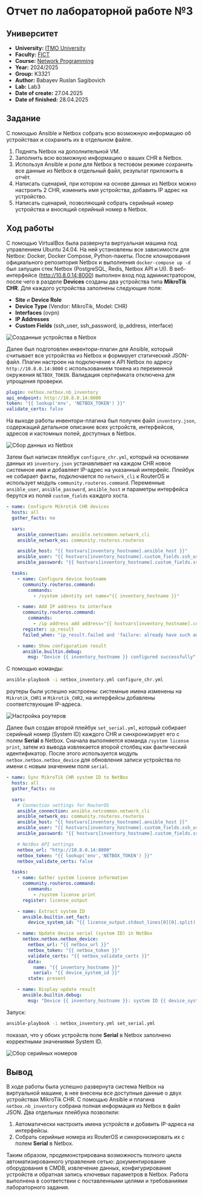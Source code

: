 # Отчет по лабораторной работе №3

## Университет
* **University:** [ITMO University](https://itmo.ru/ru/)  
* **Faculty:** [FICT](https://fict.itmo.ru)  
* **Course:** [Network Programming](https://github.com/itmo-ict-faculty/network-programming)  
* **Year:** 2024/2025  
* **Group:** K3321  
* **Author:** Babayev Ruslan Sagibovich  
* **Lab:** Lab3  
* **Date of create:** 27.04.2025  
* **Date of finished:** 28.04.2025  

## Задание

С помощью Ansible и Netbox собрать всю возможную информацию об устройствах и сохранить их в отдельном файле.

1. Поднять Netbox на дополнительной VM.  
2. Заполнить всю возможную информацию о ваших CHR в Netbox.  
3. Используя Ansible и роли для Netbox в тестовом режиме сохранить все данные из Netbox в отдельный файл, результат приложить в отчёт.  
4. Написать сценарий, при котором на основе данных из Netbox можно настроить 2 CHR, изменить имя устройства, добавить IP адрес на устройство.  
5. Написать сценарий, позволяющий собрать серийный номер устройства и вносящий серийный номер в Netbox.  

## Ход работы

С помощью VirtualBox была развернута виртуальная машина под управлением Ubuntu 24.04. На ней установлены все зависимости для Netbox: Docker, Docker Compose, Python-пакеты. После клонирования официального репозитория Netbox и выполнения `docker-compose up -d` был запущен стек Netbox (PostgreSQL, Redis, Netbox API и UI). В веб-интерфейсе (http://10.8.0.14:8000) выполнен вход под администратором, после чего в разделе **Devices** созданы два устройства типа **MikroTik CHR**. Для каждого устройства заполнены следующие поля:
- **Site** и **Device Role**  
- **Device Type** (Vendor: MikroTik, Model: CHR)  
- **Interfaces** (ovpn)  
- **IP Addresses**  
- **Custom Fields** (ssh_user, ssh_password, ip_address, interface)

![Созданные устройства в Netbox](images/netbox.png)

Далее был подготовлен инвентори-плагин для Ansible, который считывает все устройства из Netbox и формирует статический JSON-файл. Плагин настроен на подключение к API Netbox по адресу `http://10.8.0.14:8000` с использованием токена из переменной окружения `NETBOX_TOKEN`. Валидация сертификата отключена для упрощения проверки.

```yaml
plugin: netbox.netbox.nb_inventory
api_endpoint: http://10.8.0.14:8000
token: "{{ lookup('env', 'NETBOX_TOKEN') }}"
validate_certs: false
```

На выходе работы инвентори-плагина был получен файл `inventory.json`, содержащий детальное описание всех устройств, интерфейсов, адресов и кастомных полей, доступных в Netbox.

![Сбор данных из Netbox](images/inventory.png)

Затем был написан плейбук `configure_chr.yml`, который на основании данных из `inventory.json` устанавливает на каждом CHR новое системное имя и добавляет IP-адрес на указанный интерфейс. Плейбук не собирает факты, подключается по `network_cli` к RouterOS и использует модуль `community.routeros.command`. Переменные `ansible_user`, `ansible_password`, `ansible_host` и параметры интерфейса берутся из полей `custom_fields` каждого хоста.

```yaml
- name: Configure Mikrotik CHR devices
  hosts: all
  gather_facts: no

  vars:
    ansible_connection: ansible.netcommon.network_cli
    ansible_network_os: community.routeros.routeros

    ansible_host: "{{ hostvars[inventory_hostname].ansible_host }}"
    ansible_user: "{{ hostvars[inventory_hostname].custom_fields.ssh_user }}"
    ansible_password: "{{ hostvars[inventory_hostname].custom_fields.ssh_password }}"

  tasks:
    - name: Configure device hostname
      community.routeros.command:
        commands:
          - /system identity set name="{{ inventory_hostname }}"

    - name: Add IP address to interface
      community.routeros.command:
        commands:
          - /ip address add address="{{ hostvars[inventory_hostname].custom_fields.ip_address }}" interface={{ hostvars[inventory_hostname].custom_fields.interface }}
      register: ip_result
      failed_when: "ip_result.failed and 'failure: already have such address' not in ip_result.msg"

    - name: Show configuration result
      ansible.builtin.debug:
        msg: "Device {{ inventory_hostname }} configured successfully"
```

С помощью команды:

```bash
ansible-playbook -i netbox_inventory.yml configure_chr.yml
```

роутеры были успешно настроены: системные имена изменены на `Mikrotik_CHR1` и `Mikrotik_CHR2`, на интерфейсы добавлены соответствующие IP-адреса.

![Настройка роутеров](images/config.png)

Далее был создан второй плейбук `set_serial.yml`, который собирает серийный номер (System ID) каждого CHR и синхронизирует его с полем **Serial** в Netbox. Сначала выполняется команда `/system license print`, затем из вывода извлекается второй столбец как фактический идентификатор. После этого используется модуль `netbox.netbox.netbox_device` для обновления записи устройства по имени с новым значением поля `serial`.

```yaml
- name: Sync MikroTik CHR system ID to NetBox
  hosts: all
  gather_facts: no

  vars:
    # Connection settings for RouterOS
    ansible_connection: ansible.netcommon.network_cli
    ansible_network_os: community.routeros.routeros
    ansible_host: "{{ hostvars[inventory_hostname].ansible_host }}"
    ansible_user: "{{ hostvars[inventory_hostname].custom_fields.ssh_user }}"
    ansible_password: "{{ hostvars[inventory_hostname].custom_fields.ssh_password }}"

    # NetBox API settings
    netbox_url: "http://10.8.0.14:8000"
    netbox_token: "{{ lookup('env','NETBOX_TOKEN') }}"
    netbox_validate_certs: false

  tasks:
    - name: Gather system license information
      community.routeros.command:
        commands:
          - /system license print
      register: license_output

    - name: Extract system ID
      ansible.builtin.set_fact:
        device_system_id: "{{ license_output.stdout_lines[0][0].split(' ')[1] }}"

    - name: Update device serial (system ID) in NetBox
      netbox.netbox.netbox_device:
        netbox_url: "{{ netbox_url }}"
        netbox_token: "{{ netbox_token }}"
        validate_certs: "{{ netbox_validate_certs }}"
        data:
          name: "{{ inventory_hostname }}"
          serial: "{{ device_system_id }}"
        state: present

    - name: Display update result
      ansible.builtin.debug:
        msg: "Device {{ inventory_hostname }}: system ID {{ device_system_id }} has been updated in NetBox"
```

Запуск:

```bash
ansible-playbook -i netbox_inventory.yml set_serial.yml
```

показал, что у обоих устройств поле **Serial** в Netbox заполнено корректными значениями System ID.

![Сбор серийных номеров](images/serial.png)

## Вывод

В ходе работы была успешно развернута система Netbox на виртуальной машине, в нее внесены все доступные данные о двух устройствах MikroTik CHR. С помощью Ansible и плагина `netbox.nb_inventory` собрана полная информация из Netbox в файл JSON. Два отдельных плейбука позволили:
1. Автоматически настроить имена устройств и добавить IP-адреса на интерфейсы.  
2. Собрать серийные номера из RouterOS и синхронизировать их с полем **Serial** в Netbox.  

Таким образом, продемонстрирована возможность полного цикла автоматизированного управления сетью: документирование оборудования в CMDB, извлечение данных, конфигурирование устройств и обратная запись ключевых параметров в Netbox. Работа выполнена в соответствии с поставленными целями и требованиями лабораторного задания.

